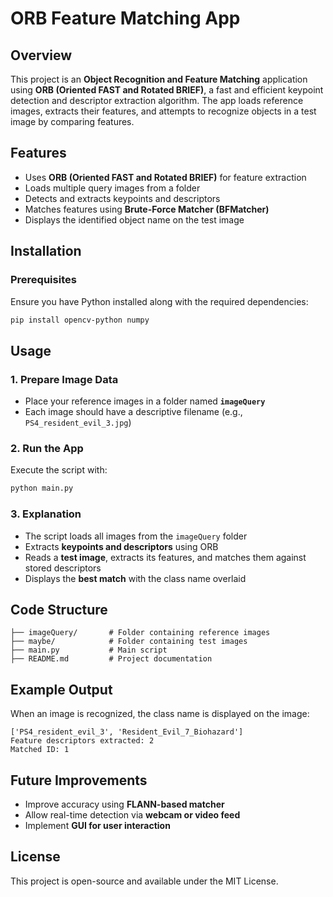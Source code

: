 # ORB Feature Matching App

## Overview
This project is an **Object Recognition and Feature Matching** application using **ORB (Oriented FAST and Rotated BRIEF)**, a fast and efficient keypoint detection and descriptor extraction algorithm. The app loads reference images, extracts their features, and attempts to recognize objects in a test image by comparing features.

## Features
- Uses **ORB (Oriented FAST and Rotated BRIEF)** for feature extraction
- Loads multiple query images from a folder
- Detects and extracts keypoints and descriptors
- Matches features using **Brute-Force Matcher (BFMatcher)**
- Displays the identified object name on the test image

## Installation
### Prerequisites
Ensure you have Python installed along with the required dependencies:
```bash
pip install opencv-python numpy
```

## Usage
### 1. Prepare Image Data
- Place your reference images in a folder named **`imageQuery`**
- Each image should have a descriptive filename (e.g., `PS4_resident_evil_3.jpg`)

### 2. Run the App
Execute the script with:
```bash
python main.py
```

### 3. Explanation
- The script loads all images from the `imageQuery` folder
- Extracts **keypoints and descriptors** using ORB
- Reads a **test image**, extracts its features, and matches them against stored descriptors
- Displays the **best match** with the class name overlaid

## Code Structure
```plaintext
├── imageQuery/       # Folder containing reference images
├── maybe/            # Folder containing test images
├── main.py           # Main script
├── README.md         # Project documentation
```

## Example Output
When an image is recognized, the class name is displayed on the image:
```
['PS4_resident_evil_3', 'Resident_Evil_7_Biohazard']
Feature descriptors extracted: 2
Matched ID: 1
```

## Future Improvements
- Improve accuracy using **FLANN-based matcher**
- Allow real-time detection via **webcam or video feed**
- Implement **GUI for user interaction**

## License
This project is open-source and available under the MIT License.

